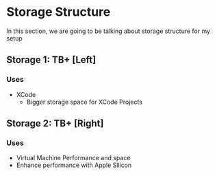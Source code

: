 # Storage Structure


In this section, we are going to be talking about storage structure for my setup




## Storage 1: TB+ [Left]

### Uses

- XCode
	- Bigger storage space for XCode Projects





## Storage 2: TB+ [Right]

### Uses

- Virtual Machine Performance and space
- Enhance performance with Apple Sllicon
